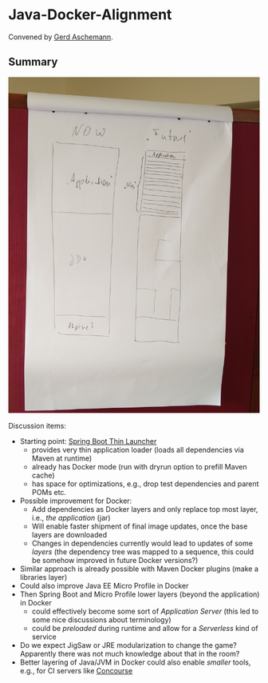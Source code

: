 # Java-Docker-Alignment
Convened by [Gerd Aschemann](https://twitter.com/GerdAschemann).

## Summary

![JVM+Application in Docker Image](jcrete2017-day3-jvm+docker.jpg)

Discussion items:
* Starting point: [Spring Boot Thin Launcher](https://github.com/dsyer/spring-boot-thin-launcher) 
  * provides very thin application loader (loads all dependencies via Maven at runtime)
  * already has Docker mode (run with dryrun option to prefill Maven cache)
  * has space for optimizations, e.g., drop test dependencies and parent POMs etc.
* Possible improvement for Docker: 
  * Add dependencies as Docker layers and only replace top most layer, i.e., _the application_ (jar)
  * Will enable faster shipment of final image updates, once the base layers are downloaded
  * Changes in dependencies currently would lead to updates of some _layers_ (the dependency tree was mapped to a
    sequence, this could be somehow improved in future Docker versions?)
* Similar approach is already possible with Maven Docker plugins (make a libraries layer)
* Could also improve Java EE Micro Profile in Docker
* Then Spring Boot and Micro Profile lower layers (beyond the application) in Docker
  * could effectively become some sort of _Application Server_ (this led to some nice discussions about terminology)
  * could be _preloaded_ during runtime and allow for a _Serverless_ kind of service
* Do we expect JigSaw or JRE modularization to change the game? Apparently there was not much knowledge about that in
  the room?
* Better layering of Java/JVM in Docker could also enable _smaller_ tools, e.g., for CI servers like
  [Concourse](http://concourse.ci/)